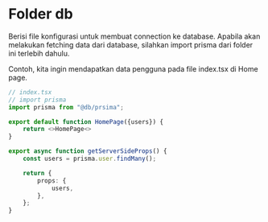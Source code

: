 # Folder db

Berisi file konfigurasi untuk membuat connection ke database. Apabila akan melakukan fetching data dari database, silahkan import prisma dari folder ini terlebih dahulu.

Contoh, kita ingin mendapatkan data pengguna pada file index.tsx di Home page.

```ts
// index.tsx
// import prisma
import prisma from "@db/prsima";

export default function HomePage({users}) {
    return <>HomePage<>
}

export async function getServerSideProps() {
	const users = prisma.user.findMany();

	return {
		props: {
			users,
		},
	};
}
```
